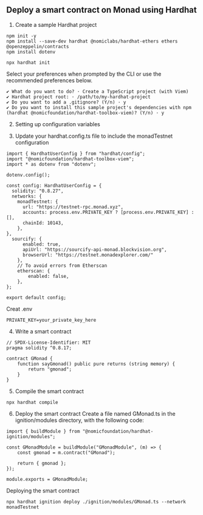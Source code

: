 ## Deploy a smart contract on Monad using Hardhat
1. Create a sample Hardhat project
```
npm init -y
npm install --save-dev hardhat @nomiclabs/hardhat-ethers ethers @openzeppelin/contracts
npm install dotenv
```
```
npx hardhat init
```
Select your preferences when prompted by the CLI or use the recommended preferences below.
```
✔ What do you want to do? · Create a TypeScript project (with Viem)
✔ Hardhat project root: · /path/to/my-hardhat-project
✔ Do you want to add a .gitignore? (Y/n) · y
✔ Do you want to install this sample project's dependencies with npm (hardhat @nomicfoundation/hardhat-toolbox-viem)? (Y/n) · y
```
2. Setting up configuration variables

3. Update your hardhat.config.ts file to include the monadTestnet configuration
```
import { HardhatUserConfig } from "hardhat/config";
import "@nomicfoundation/hardhat-toolbox-viem";
import * as dotenv from "dotenv";

dotenv.config();

const config: HardhatUserConfig = {
  solidity: "0.8.27",
  networks: {
    monadTestnet: {
      url: "https://testnet-rpc.monad.xyz",
      accounts: process.env.PRIVATE_KEY ? [process.env.PRIVATE_KEY] : [],
      chainId: 10143,
    },
},
  sourcify: {
      enabled: true,
      apiUrl: "https://sourcify-api-monad.blockvision.org",
      browserUrl: "https://testnet.monadexplorer.com/"
    },
    // To avoid errors from Etherscan
    etherscan: {
        enabled: false,
    },
};

export default config;
```
Creat .env
```
PRIVATE_KEY=your_private_key_here
```
4. Write a smart contract
```
// SPDX-License-Identifier: MIT
pragma solidity ^0.8.17;

contract GMonad {
    function sayGmonad() public pure returns (string memory) {
        return "gmonad";
    }
}
```
5. Compile the smart contract
```
npx hardhat compile
```
6. Deploy the smart contract
Create a file named GMonad.ts in the ignition/modules directory, with the following code:
```
import { buildModule } from "@nomicfoundation/hardhat-ignition/modules";

const GMonadModule = buildModule("GMonadModule", (m) => {
    const gmonad = m.contract("GMonad");

    return { gmonad };
});

module.exports = GMonadModule;
```
Deploying the smart contract
```
npx hardhat ignition deploy ./ignition/modules/GMonad.ts --network monadTestnet
```











